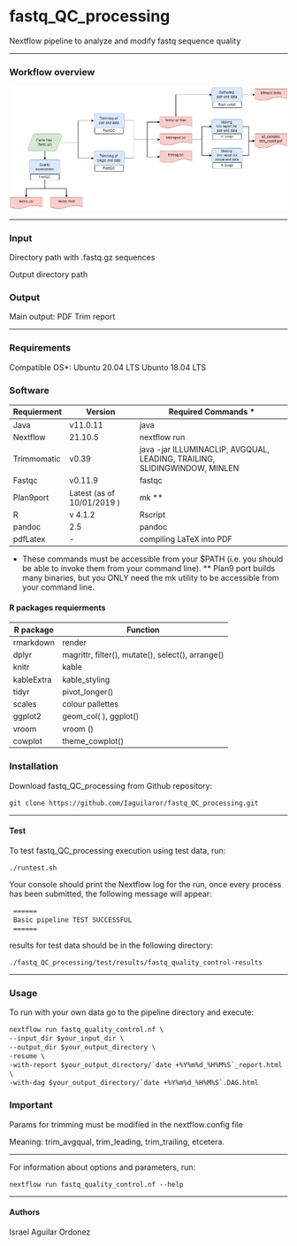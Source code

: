 # **fastq_QC_processing**

Nextflow pipeline to analyze and modify fastq sequence quality

------------------------------------------------------------------------

### Workflow overview

![General Workflow](dev_notes/fasqc.drawio.png)

------------------------------------------------------------------------

### Input 

Directory path with .fastq.gz sequences

Output directory path

### Output 

Main output: PDF Trim report 

------------------------------------------------------------------------

### Requirements

Compatible OS*:
Ubuntu 20.04 LTS
Ubunto 18.04 LTS

### Software

| Requierment | Version | Required Commands * |
|-------------|---------|---------------------|
|Java| v11.0.11 |java |
|Nextflow | 21.10.5 | nextflow run |
|Trimmomatic| v0.39 |java  -jar ILLUMINACLIP, AVGQUAL, LEADING, TRAILING, SLIDINGWINDOW, MINLEN|
| Fastqc |v0.11.9 | fastqc |
|Plan9port| Latest (as of 10/01/2019 ) | mk ** |
|R | v 4.1.2 | Rscript |
|pandoc | 2.5 | pandoc |
|pdfLatex | - | compiling LaTeX into PDF |

* These commands must be accessible from your $PATH (i.e. you should be able to invoke them from your command line).
** Plan9 port builds many binaries, but you ONLY need the mk utility to be accessible from your command line.

#### R packages requierments

| R package | Function |
|-----------|----------|
| rmarkdown | render |
| dplyr |magrittr, filter(), mutate(), select(), arrange() |
| knitr | kable|
| kableExtra | kable_styling |
| tidyr |pivot_longer() |
| scales | colour pallettes |
| ggplot2 | geom_col( ), ggplot() |
| vroom | vroom () |
| cowplot | theme_cowplot() |


### Installation

Download fastq_QC_processing from Github repository:

    git clone https://github.com/Iaguilaror/fastq_QC_processing.git

------------------------------------------------------------------------

#### Test

To test fastq_QC_processing execution using test data, run:

    ./runtest.sh 

Your console should print the Nextflow log for the run, once every
process has been submitted, the following message will appear:

     ======
     Basic pipeline TEST SUCCESSFUL
     ======

results for test data should be in the following directory:

    ./fastq_QC_processing/test/results/fastq_quality_control-results

------------------------------------------------------------------------

### Usage

To run with your own data go to the pipeline directory and execute:

    nextflow run fastq_quality_control.nf \
	--input_dir $your_input_dir \
	--output_dir $your_output_directory \
	-resume \
	-with-report $your_output_directory/`date +%Y%m%d_%H%M%S`_report.html \
	-with-dag $your_output_directory/`date +%Y%m%d_%H%M%S`.DAG.html  
	

### Important

Params for trimming must be modified in the nextflow.config file

Meaning: trim_avgqual, trim_leading, trim_trailing, etcetera. 

------------------------------------------------------------------------

For information about options and parameters, run:

    nextflow run fastq_quality_control.nf --help

------------------------------------------------------------------------

#### Authors

Israel Aguilar Ordonez
